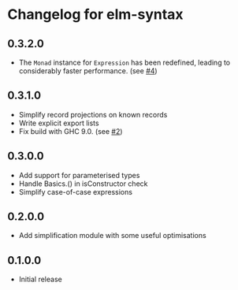 # Changelog for elm-syntax

## 0.3.2.0

- The `Monad` instance for `Expression` has been redefined, leading to considerably faster performance. (see [#4](https://github.com/haskell-to-elm/elm-syntax/pull/4))

## 0.3.1.0

- Simplify record projections on known records
- Write explicit export lists
- Fix build with GHC 9.0. (see [#2](https://github.com/haskell-to-elm/elm-syntax/pull/2))

## 0.3.0.0

- Add support for parameterised types
- Handle Basics.() in isConstructor check
- Simplify case-of-case expressions

## 0.2.0.0

- Add simplification module with some useful optimisations


## 0.1.0.0

- Initial release
